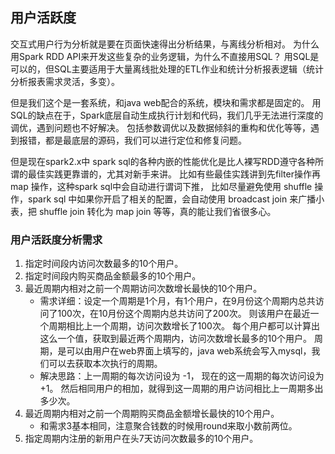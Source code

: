 ## 用户活跃度
交互式用户行为分析就是要在页面快速得出分析结果，与离线分析相对。
为什么用Spark RDD API来开发这些复杂的业务逻辑，为什么不直接用SQL？
用SQL是可以的，但SQL主要适用于大量离线批处理的ETL作业和统计分析报表逻辑（统计分析报表需求灵活，多变）。

但是我们这个是一套系统，和java web配合的系统，模块和需求都是固定的。
用SQL的缺点在于，Spark底层自动生成执行计划和代码，我们几乎无法进行深度的调优，遇到问题也不好解决。
包括参数调优以及数据倾斜的重构和优化等等，遇到报错，都是最底层的源码，我们可以进行定位和修复问题。

但是现在spark2.x中 spark sql的各种内嵌的性能优化是比人裸写RDD遵守各种所谓的最佳实践更靠谱的，尤其对新手来讲。
比如有些最佳实践讲到先filter操作再 map 操作，这种spark sql中会自动进行谓词下推，
比如尽量避免使用 shuffle 操作，spark sql 中如果你开启了相关的配置，会自动使用 broadcast join 来广播小表，把 shuffle join 转化为 map join 等等，真的能让我们省很多心。

### 用户活跃度分析需求

1. 指定时间段内访问次数最多的10个用户。
2. 指定时间段内购买商品金额最多的10个用户。
3. 最近周期内相对之前一个周期访问次数增长最快的10个用户。
      * 需求详细：设定一个周期是1个月，有1个用户，在9月份这个周期内总共访问了100次，在10月份这个周期内总共访问了200次。
          则该用户在最近一个周期相比上一个周期，访问次数增长了100次。
          每个用户都可以计算出这么一个值，获取到最近两个周期内，访问次数增长最多的10个用户。
          周期，是可以由用户在web界面上填写的，java web系统会写入mysql，我们可以去获取本次执行的周期。
      * 解决思路：上一周期的每次访问设为 -1， 现在的这一周期的每次访问设为 +1。
          然后相同用户的相加，就得到这一周期的用户访问相比上一周期多出多少次。
4. 最近周期内相对之前一个周期购买商品金额增长最快的10个用户。
      * 和需求3基本相同，注意聚合钱数的时候用round来取小数前两位。
5. 指定周期内注册的新用户在头7天访问次数最多的10个用户。
